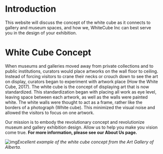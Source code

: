 # Introduction

This website will discuss the concept of the white cube as it connects to gallery and museum spaces, and how we, WhiteCube Inc can best serve you in the design of your exhibition.

# White Cube Concept

When museums and galleries moved away from private collections and to public institutions, curators would place artworks on the wall floor to ceiling. Instead of forcing visitors to crane their necks or crouch down to see the art on display, curators began to experiment with artwork place (How the White Cube, 2017). The white cube is the concept of displaying art that is now standardized. This standardization began with placing all work as eye level, leaving space between each artwork, as well as the walls were painted white. The white walls were thought  to act as a frame, rather like the borders of a photograph (White cube). This minimized the visual noise and allowed the visitors to focus on one artwork.

Our mission is to embody the revolutionary concept and revolutionize museum and gallery exhibition design. Allow us to help you make you vision come true. **For more information, please see our About Us page.**

![img](https://upload.wikimedia.org/wikipedia/commons/0/03/Art_Gallery_of_Alberta_%2823624014955%29.jpg)*Excellent example of the white cube concept from the Art Gallery of Alberta.*
